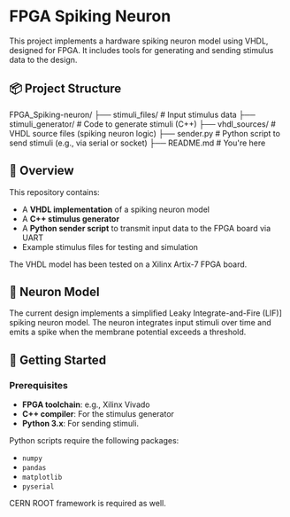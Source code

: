 # FPGA Spiking Neuron

This project implements a hardware spiking neuron model using VHDL, designed for FPGA. It includes tools for generating and sending stimulus data to the design.

## 📦 Project Structure

FPGA_Spiking-neuron/
├── stimuli_files/ # Input stimulus data
├── stimuli_generator/ # Code to generate stimuli (C++)
├── vhdl_sources/ # VHDL source files (spiking neuron logic)
├── sender.py # Python script to send stimuli (e.g., via serial or socket)
├── README.md # You're here


## 🔬 Overview

This repository contains:

- A **VHDL implementation** of a spiking neuron model
- A **C++ stimulus generator**
- A **Python sender script** to transmit input data to the FPGA board via UART
- Example stimulus files for testing and simulation

The VHDL model has been tested on a Xilinx Artix-7 FPGA board.

## 🧠 Neuron Model

The current design implements a simplified Leaky Integrate-and-Fire (LIF)] spiking neuron model. The neuron integrates input stimuli over time and emits a spike when the membrane potential exceeds a threshold.

## 🚀 Getting Started

### Prerequisites

- **FPGA toolchain**: e.g., Xilinx Vivado
- **C++ compiler**: For the stimulus generator
- **Python 3.x**: For sending stimuli. 

Python scripts require the following packages:

- `numpy`
- `pandas`
- `matplotlib`
- `pyserial`

CERN ROOT framework is required as well. 
